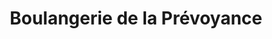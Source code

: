 ---
title: "Boulangerie de la Prévoyance"
url: /vincennes/boulangerie-de-la-prevoyance/
shop: Bäckerei
---